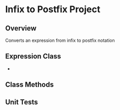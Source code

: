# Infix to Postfix Project
## Overview
Converts an expression from infix to postfix notation

## Expression Class
- 

## Class Methods

## Unit Tests

